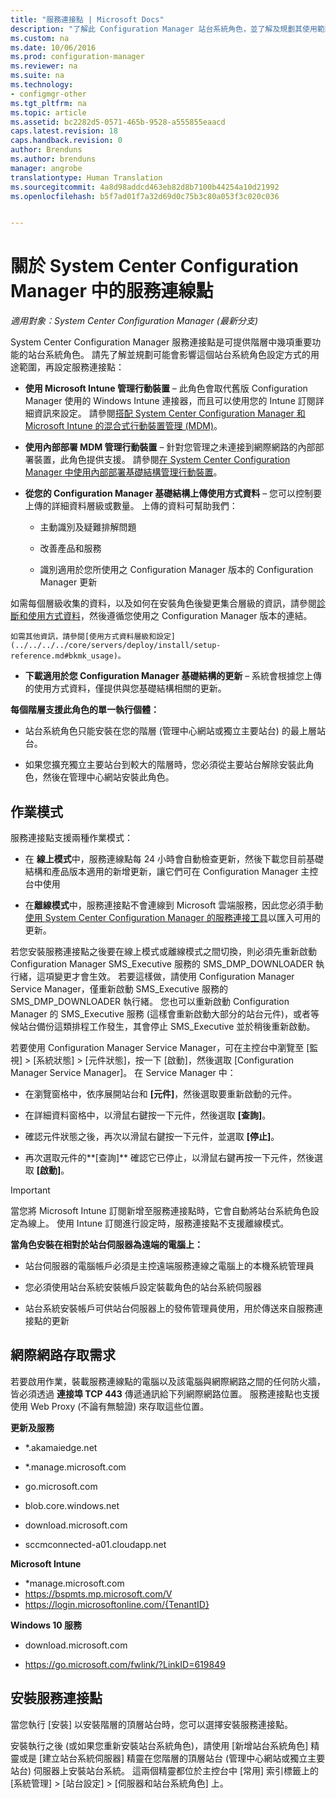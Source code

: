 ```yaml
---
title: "服務連接點 | Microsoft Docs"
description: "了解此 Configuration Manager 站台系統角色，並了解及規劃其使用範圍。"
ms.custom: na
ms.date: 10/06/2016
ms.prod: configuration-manager
ms.reviewer: na
ms.suite: na
ms.technology:
- configmgr-other
ms.tgt_pltfrm: na
ms.topic: article
ms.assetid: bc2282d5-0571-465b-9528-a555855eaacd
caps.latest.revision: 18
caps.handback.revision: 0
author: Brenduns
ms.author: brenduns
manager: angrobe
translationtype: Human Translation
ms.sourcegitcommit: 4a8d98addcd463eb82d8b7100b44254a10d21992
ms.openlocfilehash: b5f7ad01f7a32d69d0c75b3c80a053f3c020c036


---
```

# <a name="about-the-service-connection-point-in-system-center-configuration-manager"></a>關於 System Center Configuration Manager 中的服務連線點

*適用對象：System Center Configuration Manager (最新分支)*

System Center Configuration Manager 服務連接點是可提供階層中幾項重要功能的站台系統角色。 請先了解並規劃可能會影響這個站台系統角色設定方式的用途範圍，再設定服務連接點：  

-   **使用 Microsoft Intune 管理行動裝置** – 此角色會取代舊版 Configuration Manager 使用的 Windows Intune 連接器，而且可以使用您的 Intune 訂閱詳細資訊來設定。 請參閱[搭配 System Center Configuration Manager 和 Microsoft Intune 的混合式行動裝置管理 (MDM)](../../../../mdm/understand/hybrid-mobile-device-management.md)。  

-   **使用內部部署 MDM 管理行動裝置** – 針對您管理之未連接到網際網路的內部部署裝置，此角色提供支援。 請參閱[在 System Center Configuration Manager 中使用內部部署基礎結構管理行動裝置](../../../../mdm/understand/manage-mobile-devices-with-on-premises-infrastructure.md)。  

-   **從您的 Configuration Manager 基礎結構上傳使用方式資料** – 您可以控制要上傳的詳細資料層級或數量。 上傳的資料可幫助我們：  

    -   主動識別及疑難排解問題  

    -   改善產品和服務  

    -   識別適用於您所使用之 Configuration Manager 版本的 Configuration Manager 更新  

  如需每個層級收集的資料，以及如何在安裝角色後變更集合層級的資訊，請參閱[診斷和使用方式資料](/sccm/core/plan-design/diagnostics/diagnostics-and-usage-data)，然後遵循您使用之 Configuration Manager 版本的連結。  

    如需其他資訊，請參閱[使用方式資料層級和設定](../../../../core/servers/deploy/install/setup-reference.md#bkmk_usage)。  

-   **下載適用於您 Configuration Manager 基礎結構的更新** – 系統會根據您上傳的使用方式資料，僅提供與您基礎結構相關的更新。  

 **每個階層支援此角色的單一執行個體：**  

-   站台系統角色只能安裝在您的階層 (管理中心網站或獨立主要站台) 的最上層站台。  

-   如果您擴充獨立主要站台到較大的階層時，您必須從主要站台解除安裝此角色，然後在管理中心網站安裝此角色。  

##  <a name="a-namebkmkmodesa-modes-of-operation"></a><a name="bkmk_modes"></a> 作業模式  
 服務連接點支援兩種作業模式：  

-   在 **線上模式**中，服務連線點每 24 小時會自動檢查更新，然後下載您目前基礎結構和產品版本適用的新增更新，讓它們可在 Configuration Manager 主控台中使用  

-   在**離線模式**中，服務連接點不會連線到 Microsoft 雲端服務，因此您必須手動[使用 System Center Configuration Manager 的服務連接工具](../../../../core/servers/manage/use-the-service-connection-tool.md)以匯入可用的更新。  

若您安裝服務連接點之後要在線上模式或離線模式之間切換，則必須先重新啟動 Configuration Manager SMS_Executive 服務的 SMS_DMP_DOWNLOADER 執行緒，這項變更才會生效。  若要這樣做，請使用 Configuration Manager Service Manager，僅重新啟動 SMS_Executive 服務的 SMS_DMP_DOWNLOADER 執行緒。  您也可以重新啟動 Configuration Manager 的 SMS_Executive 服務 (這樣會重新啟動大部分的站台元件)，或者等候站台備份這類排程工作發生，其會停止 SMS_Executive 並於稍後重新啟動。  

若要使用 Configuration Manager Service Manager，可在主控台中瀏覽至 [監視] > [系統狀態] > [元件狀態]，按一下 [啟動]，然後選取 [Configuration Manager Service Manager]。  在 Service Manager 中：  

-   在瀏覽窗格中，依序展開站台和 **[元件]**，然後選取要重新啟動的元件。  

-   在詳細資料窗格中，以滑鼠右鍵按一下元件，然後選取 **[查詢]**。  

-   確認元件狀態之後，再次以滑鼠右鍵按一下元件，並選取 **[停止]**。  

-   再次選取元件的**[查詢]** 確認它已停止，以滑鼠右鍵再按一下元件，然後選取 **[啟動]**。  

> [!IMPORTANT]  
>  當您將 Microsoft Intune 訂閱新增至服務連接點時，它會自動將站台系統角色設定為線上。 使用 Intune 訂閱進行設定時，服務連接點不支援離線模式。  

**當角色安裝在相對於站台伺服器為遠端的電腦上：**  

-   站台伺服器的電腦帳戶必須是主控遠端服務連線之電腦上的本機系統管理員

-   您必須使用站台系統安裝帳戶設定裝載角色的站台系統伺服器  

-   站台系統安裝帳戶可供站台伺服器上的發佈管理員使用，用於傳送來自服務連接點的更新

##  <a name="a-namebkmkurlsa-internet-access-requirements"></a><a name="bkmk_urls"></a> 網際網路存取需求  
若要啟用作業，裝載服務連線點的電腦以及該電腦與網際網路之間的任何防火牆，皆必須透過 **連接埠 TCP 443** 傳遞通訊給下列網際網路位置。 服務連接點也支援使用 Web Proxy (不論有無驗證) 來存取這些位置。  

**更新及服務**  

-   *.akamaiedge.net  

-   *.manage.microsoft.com

-   go.microsoft.com

-   blob.core.windows.net  

-   download.microsoft.com  

-   sccmconnected-a01.cloudapp.net  

**Microsoft Intune**  

-   *manage.microsoft.com  
-   https://bspmts.mp.microsoft.com/V
-   https://login.microsoftonline.com/{TenantID}


**Windows 10 服務**  

-   download.microsoft.com  

-   https://go.microsoft.com/fwlink/?LinkID=619849  

## <a name="install-the-service-connection-point"></a>安裝服務連接點
當您執行 [安裝] 以安裝階層的頂層站台時，您可以選擇安裝服務連接點。

安裝執行之後 (或如果您重新安裝站台系統角色)，請使用 [新增站台系統角色] 精靈或是 [建立站台系統伺服器] 精靈在您階層的頂層站台 (管理中心網站或獨立主要站台) 伺服器上安裝站台系統。  這兩個精靈都位於主控台中 [常用] 索引標籤上的 [系統管理] > [站台設定] > [伺服器和站台系統角色] 上。



<!--HONumber=Dec16_HO5-->


